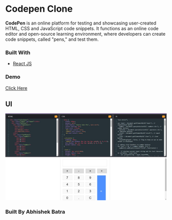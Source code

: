 # Codepen Clone
   
**CodePen** is an online platform for testing and showcasing user-created HTML, CSS and JavaScript code snippets. It functions as an online code editor and open-source learning environment, where developers can create code snippets, called "pens," and test them.


### Built With
* [React JS](https://reactjs.org)

### Demo

[Click Here](https://abatra-codepen-clone.netlify.app/)

## UI

![Screenshots](./public\images\Screenshot.JPG)

### Built By Abhishek Batra
